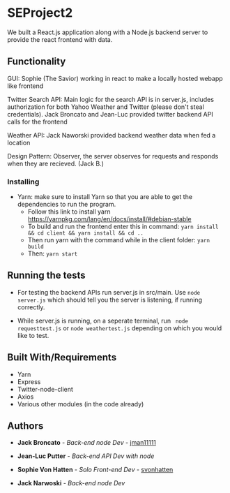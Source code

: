 # SEProject2

We built a React.js application along with a Node.js backend server to provide the react frontend with data. 


## Functionality

GUI: Sophie (The Savior) working in react to make a locally hosted webapp like frontend 

Twitter Search API: Main logic for the search API is in server.js, includes authorization for both Yahoo Weather and Twitter (please don't steal credentials). Jack Broncato and Jean-Luc provided twitter backend API calls for the frontend

Weather API: Jack Naworski provided backend weather data when fed a location

Design Pattern: Observer, the server observes for requests and responds when they are recieved. (Jack B.)


### Installing

- Yarn: make sure to install Yarn so that you are able to get the dependencies to run the program.
    - Follow this link to install yarn https://yarnpkg.com/lang/en/docs/install/#debian-stable
    - To build and run the frontend enter this in command: ```yarn install && cd client && yarn install && cd ..```
    - Then run yarn with the command while in the client folder: ```yarn build```
    - Then: ```yarn start```
    

## Running the tests

- For testing the backend APIs run server.js in src/main. Use ```node server.js``` which should tell you the server is listening, if running correctly. 

- While server.js is running, on a seperate terminal, run ``` node requesttest.js``` or ```node weathertest.js``` depending on which you would like to test. 


## Built With/Requirements

- Yarn
- Express
- Twitter-node-client
- Axios
- Various other modules (in the code already)


## Authors

* **Jack Broncato** - *Back-end node Dev* - [jman11111](https://github.com/jman11111)

* **Jean-Luc Putter** - *Back-end API Dev with node* 

* **Sophie Von Hatten** - *Solo Front-end Dev* - [svonhatten](https://github.com/svonhatten)

* **Jack Narwoski** - *Back-end node Dev*
